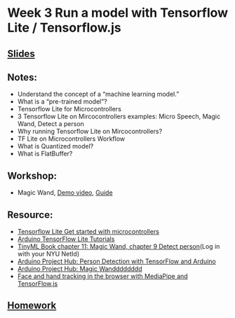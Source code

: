 # Week 3 Run a model with Tensorflow Lite / Tensorflow.js

## [Slides](https://docs.google.com/presentation/d/1AM6FtkjbCZvBt1OjF6PikLbEu6eSvWovtNKj-Dxm1Gc/edit?usp=sharing)

## Notes:
- Understand the concept of a “machine learning model.”
- What is a “pre-trained model”?
- Tensorflow Lite for Microcontrollers
- 3 Tensorflow Lite on Mircocontrollers examples: Micro Speech, Magic Wand, Detect a person
- Why running Tensorflow Lite on Mircocontrollers?
- TF Lite on Microcontrollers Workflow
- What is Quantized model?
- What is FlatBuffer?

## Workshop:
- Magic Wand, [Demo video](https://youtu.be/E42RYOEqfyA), [Guide](../Examples/magic_wand)

## Resource:
- [Tensorflow Lite Get started with microcontrollers](https://www.tensorflow.org/lite/microcontrollers/get_started)
- [Arduino TensorFlow Lite Tutorials](https://github.com/arduino/ArduinoTensorFlowLiteTutorials)
- [TinyML Book chapter 11: Magic Wand, chapter 9 Detect person](https://learning-oreilly-com.proxy.library.nyu.edu/library/view/tinyml/9781492052036/)(Log in with your NYU NetId)
- [Arduino Project Hub: Person Detection with TensorFlow and Arduino](https://create.arduino.cc/projecthub/little_lookout/person-detection-with-tensorflow-and-arduino-47ae01)
- [Arduino Project Hub: Magic Wandddddddd](https://create.arduino.cc/projecthub/team-182/magic-wandddddddd-ea87db)
- [Face and hand tracking in the browser with MediaPipe and TensorFlow.js](https://blog.tensorflow.org/2020/03/face-and-hand-tracking-in-browser-with-mediapipe-and-tensorflowjs.html)

## [Homework](https://github.com/yining1023/Machine-Learning-for-Physical-Computing/wiki/2020-Spring-Week-3-Run-A-Model)
